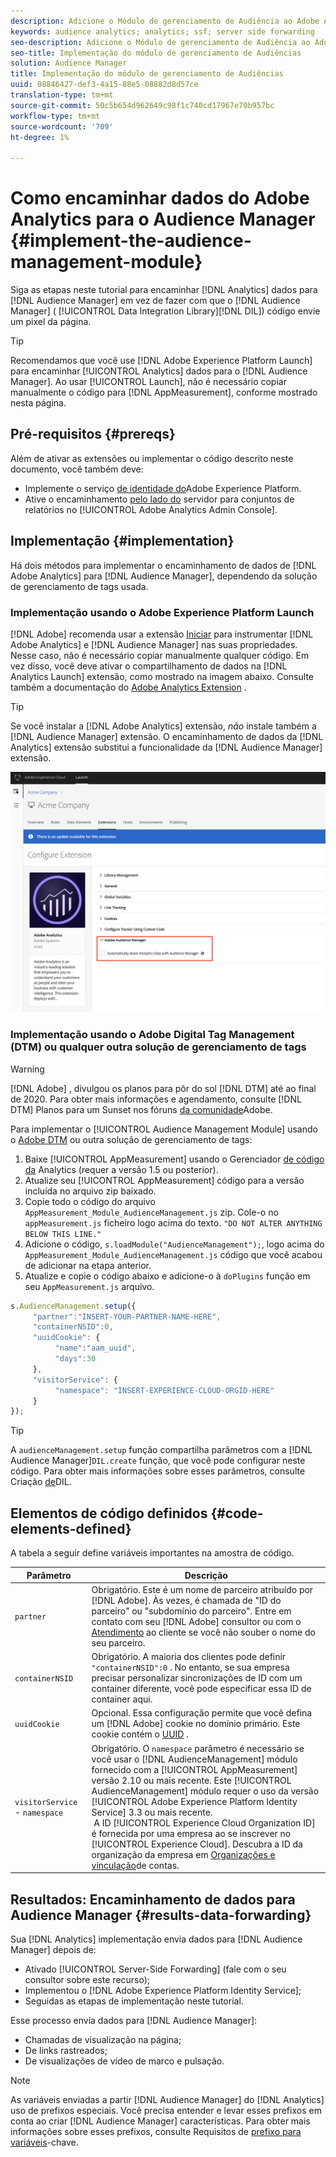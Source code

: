 ```yaml
---
description: Adicione o Módulo de gerenciamento de Audiência ao Adobe Analytics AppMeasurement para encaminhar os dados do Analytics para o Audience Manager, em vez de fazer com que o código da Biblioteca de integração de dados do Audience Manager (DIL) envie um pixel da página.
keywords: audience analytics; analytics; ssf; server side forwarding
seo-description: Adicione o Módulo de gerenciamento de Audiência ao Adobe Analytics AppMeasurement para encaminhar os dados do Analytics para o Audience Manager, em vez de fazer com que o código da Biblioteca de integração de dados do Audience Manager (DIL) envie um pixel da página.
seo-title: Implementação do módulo de gerenciamento de Audiências
solution: Audience Manager
title: Implementação do módulo de gerenciamento de Audiências
uuid: 08846427-def3-4a15-88e5-08882d8d57ce
translation-type: tm+mt
source-git-commit: 50c5b654d962649c98f1c740cd17967e70b957bc
workflow-type: tm+mt
source-wordcount: '709'
ht-degree: 1%

---
```



# Como encaminhar dados do Adobe Analytics para o Audience Manager {#implement-the-audience-management-module}

Siga as etapas neste tutorial para encaminhar [!DNL Analytics] dados para [!DNL Audience Manager] em vez de fazer com que o [!DNL Audience Manager] ( [!UICONTROL Data Integration Library][!DNL DIL]) código envie um pixel da página.

>[!TIP]
>
>Recomendamos que você use [!DNL Adobe Experience Platform Launch] para encaminhar [!UICONTROL Analytics] dados para o [!DNL Audience Manager]. Ao usar [!UICONTROL Launch], não é necessário copiar manualmente o código para [!DNL AppMeasurement], conforme mostrado nesta página.

## Pré-requisitos {#prereqs}

Além de ativar as extensões ou implementar o código descrito neste documento, você também deve:

* Implemente o serviço [de identidade do](https://docs.adobe.com/content/help/en/id-service/using/home.html)Adobe Experience Platform.
* Ative o encaminhamento [pelo lado do](https://docs.adobe.com/help/en/analytics/admin/admin-tools/server-side-forwarding/ssf.html) servidor para conjuntos de relatórios no [!UICONTROL Adobe Analytics Admin Console].

## Implementação {#implementation}

Há dois métodos para implementar o encaminhamento de dados de [!DNL Adobe Analytics] para [!DNL Audience Manager], dependendo da solução de gerenciamento de tags usada.

### Implementação usando o Adobe Experience Platform Launch

[!DNL Adobe] recomenda usar a extensão [Iniciar](https://docs.adobe.com/content/help/en/launch/using/overview.html) para instrumentar [!DNL Adobe Analytics] e [!DNL Audience Manager] nas suas propriedades. Nesse caso, não é necessário copiar manualmente qualquer código. Em vez disso, você deve ativar o compartilhamento de dados na [!DNL Analytics Launch] extensão, como mostrado na imagem abaixo. Consulte também a documentação do [Adobe Analytics Extension](https://docs.adobe.com/content/help/en/launch/using/extensions-ref/adobe-extension/analytics-extension/overview.html#adobe-audience-manager) .

>[!TIP]
>
>Se você instalar a [!DNL Adobe Analytics] extensão, *não* instale também a [!DNL Audience Manager] extensão. O encaminhamento de dados da [!DNL Analytics] extensão substitui a funcionalidade da [!DNL Audience Manager] extensão.

![Como ativar o compartilhamento de dados da extensão do Adobe Analytics para o Audience Manager](/help/using/integration/assets/analytics-to-aam.png)

### Implementação usando o Adobe Digital Tag Management (DTM) ou qualquer outra solução de gerenciamento de tags

>[!WARNING]
>
>[!DNL Adobe] , divulgou os planos para pôr do sol [!DNL DTM] até ao final de 2020. Para obter mais informações e agendamento, consulte [!DNL DTM] Planos para um Sunset nos fóruns [da comunidade](https://forums.adobe.com/community/experience-cloud/platform/launch/blog/2018/10/05/dtm-plans-for-a-sunset)Adobe.

Para implementar o [!UICONTROL Audience Management Module] usando o [Adobe DTM](https://docs.adobe.com/content/help/en/dtm/using/dtm-home.html) ou outra solução de gerenciamento de tags:

1. Baixe [!UICONTROL AppMeasurement] usando o Gerenciador [de código da](https://docs.adobe.com/content/help/en/analytics/admin/admin-tools/code-manager-admin.html) Analytics (requer a versão 1.5 ou posterior).
1. Atualize seu [!UICONTROL AppMeasurement] código para a versão incluída no arquivo zip baixado.
1. Copie todo o código do arquivo `AppMeasurement_Module_AudienceManagement.js` zip. Cole-o no `appMeasurement.js` ficheiro logo acima do texto. `"DO NOT ALTER ANYTHING BELOW THIS LINE."`
1. Adicione o código, `s.loadModule("AudienceManagement");`, logo acima do `AppMeasurement_Module_AudienceManagement.js` código que você acabou de adicionar na etapa anterior.
1. Atualize e copie o código abaixo e adicione-o à `doPlugins` função em seu `AppMeasurement.js` arquivo.

```js
s.AudienceManagement.setup({ 
     "partner":"INSERT-YOUR-PARTNER-NAME-HERE", 
     "containerNSID":0, 
     "uuidCookie": { 
          "name":"aam_uuid", 
          "days":30
     },
     "visitorService": {
          "namespace": "INSERT-EXPERIENCE-CLOUD-ORGID-HERE" 
     } 
});
```

>[!TIP]
>
>A `audienceManagement.setup` função compartilha parâmetros com a [!DNL Audience Manager]`DIL.create` função, que você pode configurar neste código. Para obter mais informações sobre esses parâmetros, consulte Criação [de](../../dil/dil-class-overview/dil-create.md#dil-create)DIL.

## Elementos de código definidos {#code-elements-defined}

A tabela a seguir define variáveis importantes na amostra de código.

| Parâmetro | Descrição |
|--- |--- |
| `partner` | Obrigatório. Este é um nome de parceiro atribuído por [!DNL Adobe]. Às vezes, é chamada de &quot;ID do parceiro&quot; ou &quot;subdomínio do parceiro&quot;.  Entre em contato com seu [!DNL Adobe] consultor ou com o [Atendimento](https://helpx.adobe.com/marketing-cloud/contact-support.html) ao cliente se você não souber o nome do seu parceiro. |
| `containerNSID` | Obrigatório. A maioria dos clientes pode definir `"containerNSID":0` . No entanto, se sua empresa precisar personalizar sincronizações de ID com um container diferente, você pode especificar essa ID de container aqui. |
| `uuidCookie` | Opcional. Essa configuração permite que você defina um [!DNL Adobe] cookie no domínio primário. Este cookie contém o [UUID](../../reference/ids-in-aam.md) . |
| `visitorService` - `namespace` | Obrigatório. O `namespace` parâmetro é necessário se você usar o [!DNL AudienceManagement] módulo fornecido com a [!UICONTROL AppMeasurement] versão 2.10 ou mais recente. Este [!UICONTROL AudienceManagement] módulo requer o uso da versão [!UICONTROL Adobe Experience Platform Identity Service] 3.3 ou mais recente. <br> A ID [!UICONTROL Experience Cloud Organization ID] é fornecida por uma empresa ao se inscrever no [!UICONTROL Experience Cloud]. Descubra a ID da organização da empresa em [Organizações e vinculação](https://docs.adobe.com/content/help/en/core-services/interface/manage-users-and-products/organizations.html)de contas. |

## Resultados: Encaminhamento de dados para Audience Manager {#results-data-forwarding}

Sua [!DNL Analytics] implementação envia dados para [!DNL Audience Manager] depois de:

* Ativado [!UICONTROL Server-Side Forwarding] (fale com o seu consultor sobre este recurso);
* Implementou o [!DNL Adobe Experience Platform Identity Service];
* Seguidas as etapas de implementação neste tutorial.

Esse processo envia dados para [!DNL Audience Manager]:

* Chamadas de visualização na página;
* De links rastreados;
* De visualizações de vídeo de marco e pulsação.

>[!NOTE]
>
>As variáveis enviadas a partir [!DNL Audience Manager] do [!DNL Analytics] uso de prefixos especiais. Você precisa entender e levar esses prefixos em conta ao criar [!DNL Audience Manager] características. Para obter mais informações sobre esses prefixos, consulte Requisitos de [prefixo para variáveis](../../features/traits/trait-variable-prefixes.md)-chave.
